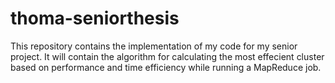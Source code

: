 # thoma-seniorthesis
This repository contains the implementation of my code for my senior project. It will contain the algorithm for calculating the most effecient cluster based on performance and time efficiency while running a MapReduce job.
